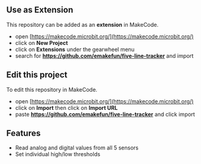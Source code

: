 ## Use as Extension

This repository can be added as an **extension** in MakeCode.

* open [https://makecode.microbit.org/](https://makecode.microbit.org/)
* click on **New Project**
* click on **Extensions** under the gearwheel menu
* search for **<https://github.com/emakefun/five-line-tracker>** and import

## Edit this project

To edit this repository in MakeCode.

* open [https://makecode.microbit.org/](https://makecode.microbit.org/)
* click on **Import** then click on **Import URL**
* paste **<https://github.com/emakefun/five-line-tracker>** and click import

## Features

* Read analog and digital values from all 5 sensors
* Set individual high/low thresholds
